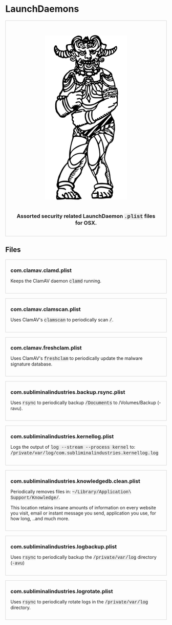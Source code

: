 <style>
m.code {
	font-family:courier;
	background-color: #eeeeee;
	color: #222222;
}
div.bbox {
	overflow: hidden;
	width: auto;
	border: 1px solid;
	border-color: lightgrey;
	padding: 0 15px 15px 15px;
	margin: 0 0px 15px;
}
h3 {
	margin-bottom: 01px;
}
img.logo {
	width="33%";
	margin: 15px 20px;
}
</style>

# LaunchDaemons

<div class="bbox" style="padding: 30px;" align="center">

<img class="logo" src=".github/daemon.png">

<h3>Assorted security related LaunchDaemon <m class="code">.plist</m> files for OSX.</h3>

</div>



## Files


<div class="bbox" align="left">

<h3>com.clamav.clamd.plist</h3>

<p>Keeps the ClamAV daemon <m class="code">clamd</m> running.</p>

</div>


<div class="bbox" align="left">

<h3>com.clamav.clamscan.plist</h3>

<p>Uses ClamAV's <m class="code">clamscan</m> to periodically scan <m class="code">/</m>.</p>

</div>


<div class="bbox" align="left">

<h3>com.clamav.freshclam.plist</h3>

<p>Uses ClamAV's <m class="code">freshclam</m> to periodically update the malware signature database.</p>

</div>


<div class="bbox" align="left">

<h3>com.subliminalindustries.backup.rsync.plist</h3>

<p>Uses <m <m class="code">rsync</m> to periodically backup <m class="code">/Documents</m> to </m>/Volumes/Backup</m> (</m>-ravu</m>).</p>

</div>


<div class="bbox" align="left">

<h3>com.subliminalindustries.kernellog.plist</h3>

<p>Logs the output of <m class="code">log --stream --process kernel</m> to: <m class="code">/private/var/log/com.subliminalindustries.kernellog.log</m></p>

</div>


<div class="bbox" align="left">

<h3>com.subliminalindustries.knowledgedb.clean.plist</h3>

<p>Periodically removes files in: <m class="code">~/Library/Application\ Support/Knowledge/</m>.</p>

<p>This location retains insane amounts of information on every website you visit, email or instant message you send, application you use, for how long, ..and much more.</p>

</div>


<div class="bbox" align="left">

<h3>com.subliminalindustries.logbackup.plist</h3>

<p>Uses <m class="code">rsync</m> to periodically backup the <m class="code">/private/var/log</m> directory (<m class="code">-avu</m>)</p>

</div>


<div class="bbox" align="left">

<h3>com.subliminalindustries.logrotate.plist</h3>

<p>Uses <m class="code">rsync</m> to periodically rotate logs in the <m class="code">/private/var/log</m> directory.</p>

</div>